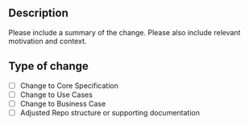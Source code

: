 ## Description

Please include a summary of the change. Please also include relevant motivation and context.

## Type of change

- [ ] Change to Core Specification
- [ ] Change to Use Cases
- [ ] Change to Business Case
- [ ] Adjusted Repo structure or supporting documentation
